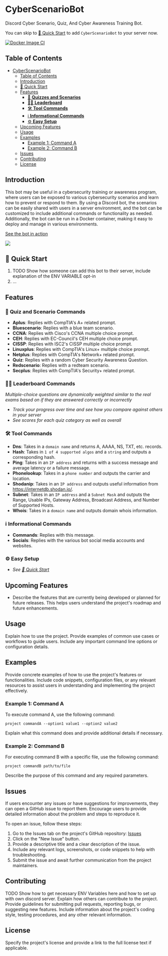 
# CyberScenarioBot

Discord Cyber Scenario, Quiz, And Cyber Awareness Training Bot.

You can skip to [🚀 Quick Start](#quick-start) to add `CyberScenarioBot` to your server now.

[![Docker Image CI](https://github.com/simeononsecurity/discord-cyber-scenario-bot/actions/workflows/docker-image.yml/badge.svg)](https://github.com/simeononsecurity/discord-cyber-scenario-bot/actions/workflows/docker-image.yml)

## Table of Contents

- [CyberScenarioBot](#cyberscenariobot)
  - [Table of Contents](#table-of-contents)
  - [Introduction](#introduction)
  - [🚀 Quick Start](#🚀-quick-start)
  - [Features](#features)
    - [📝 **Quizzes and Scenarios**](#📝-quizzes-and-scenarios)
    - [💯🎯 **Leaderboard**](#💯🎯-leaderboard)
    - [🛠️ **Tool Commands**](#🛠️-tool-commands)
    - [ℹ️ **Informational Commands**](#ℹ️-informational-commands)
    - [⚙️ **Easy Setup**](#⚙️-easy-setup)
  - [Upcoming Features](#upcoming-features)
  - [Usage](#usage)
  - [Examples](#examples)
    - [Example 1: Command A](#example-1-command-a)
    - [Example 2: Command B](#example-2-command-b)
  - [Issues](#issues)
  - [Contributing](#contributing)
  - [License](#license)

## Introduction

This bot may be useful in a cybersecurity training or awareness program, where users can be exposed to various cybersecurity scenarios and learn how to prevent or respond to them. By using a Discord bot, the scenarios can be easily shared with users in a server environment, and the bot can be customized to include additional commands or functionality as needed. Additionally, the bot can be run in a Docker container, making it easy to deploy and manage in various environments.

[See the bot in action](https://discord.io/cybersentinels)

![](https://discord.io/cybersentinels/badge)

## 🚀 Quick Start

1. TODO Show how someone can add this bot to their server, include explanation of the ENV VARIABLE opt-in
2. ...

## Features

### 📝 **Quiz and Scenario Commands**
- **Aplus**: Replies with CompTIA's A+ related prompt.
- **Bluescenario**: Replies with a blue team scenario.
- **CCNA**: Replies with Cisco's CCNA multiple choice prompt.
- **CEH**: Replies with EC-Council's CEH multiple choice prompt.
- **CISSP**: Replies with ISC2's CISSP multiple choice prompt.
- **Linuxplus**: Replies with CompTIA's Linux+ multiple choice prompt.
- **Netplus**: Replies with CompTIA's Network+ related prompt.
- **Quiz**: Replies with a random Cyber Security Awareness Question.
- **Redscenario**: Replies with a redteam scenario.
- **Secplus**: Replies with CompTIA's Security+ related prompt.

### 💯🎯 **Leaderboard Commands**
*Multiple-choice questions are dynamically weighted similar to the real exams based on if they are answered correctly or incorrectly*

- *Track your progress over time and see how you compare against others in your server*
- *See scores for each quiz category as well as overall*

### 🛠️ **Tool Commands**
- **Dns**: Takes in a `domain name` and returns A, AAAA, NS, TXT, etc. records.
- **Hash**: Takes in `1 of 4 supported algos` and a `string` and outputs a corresponding hash.
- **Ping**: Takes in an `IP address` and returns with a success message and average latency or a failure message.
- **Phonelookup**: Takes in a `phone number` and outputs the carrier and location.
- **Shodanip**: Takes in an `IP address` and outputs useful information from https://internetdb.shodan.io/.
- **Subnet**: Takes in an `IP address` and a `Subnet Mask` and outputs the Range, Usable IPs, Gateway Address, Broadcast Address, and Number of Supported Hosts.
- **Whois**: Takes in a `domain name` and outputs domain whois information.

### ℹ️ **Informational Commands**
- **Commands**: Replies with this message.
- **Socials**: Replies with the various bot social media accounts and websites.

### ⚙️ **Easy Setup**
- *See [🚀 Quick Start](#🚀-quick-start)*

## Upcoming Features

- Describe the features that are currently being developed or planned for future releases. This helps users understand the project's roadmap and future enhancements.

## Usage

Explain how to use the project. Provide examples of common use cases or workflows to guide users. Include any important command line options or configuration details.

## Examples

Provide concrete examples of how to use the project's features or functionalities. Include code snippets, configuration files, or any relevant resources to assist users in understanding and implementing the project effectively.

### Example 1: Command A

To execute command A, use the following command:

`project commandA --option1 value1 --option2 value2`

Explain what this command does and provide additional details if necessary.

### Example 2: Command B

For executing command B with a specific file, use the following command:

`project commandB path/to/file`

Describe the purpose of this command and any required parameters.

## Issues

If users encounter any issues or have suggestions for improvements, they can open a GitHub issue to report them. Encourage users to provide detailed information about the problem and steps to reproduce it.

To open an issue, follow these steps:

1. Go to the Issues tab on the project's GitHub repository: [Issues](https://github.com/username/project/issues)
2. Click on the "New Issue" button.
3. Provide a descriptive title and a clear description of the issue.
4. Include any relevant logs, screenshots, or code snippets to help with troubleshooting.
5. Submit the issue and await further communication from the project maintainers.

## Contributing

TODO Show how to get necessary ENV Variables here and how to set up with own discord server. Explain how others can contribute to the project. Provide guidelines for submitting pull requests, reporting bugs, or suggesting new features. Include information about the project's coding style, testing procedures, and any other relevant information.

## License

Specify the project's license and provide a link to the full license text if applicable.
